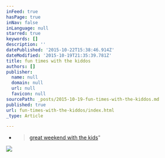 ```yaml
---
inFeed: true
hasPage: true
inNav: false
inLanguage: null
starred: true
keywords: []
description: ''
datePublished: '2015-10-22T15:38:46.914Z'
dateModified: '2015-10-19T21:35:39.781Z'
title: fun times with the kiddos
authors: []
publisher:
  name: null
  domain: null
  url: null
  favicon: null
sourcePath: _posts/2015-10-19-fun-times-with-the-kiddos.md
published: true
url: fun-times-with-the-kiddos/index.html
_type: Article

---
```

* > [great weekend with the kids][0]"

![](https://the-grid-user-content.s3-us-west-2.amazonaws.com/562914f3-aef1-4c6c-9982-2c2388d9adb8.jpg)

[0]: null